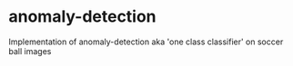 # anomaly-detection
 Implementation of anomaly-detection aka 'one class classifier' on soccer ball images
